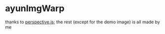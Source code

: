 # ayunImgWarp

thanks to [perspective.js](https://github.com/wanadev/perspective.js); the rest (except for the demo image) is all made by me